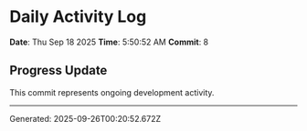 # Daily Activity Log

**Date**: Thu Sep 18 2025
**Time**: 5:50:52 AM
**Commit**: 8

## Progress Update

This commit represents ongoing development activity.

---
Generated: 2025-09-26T00:20:52.672Z

